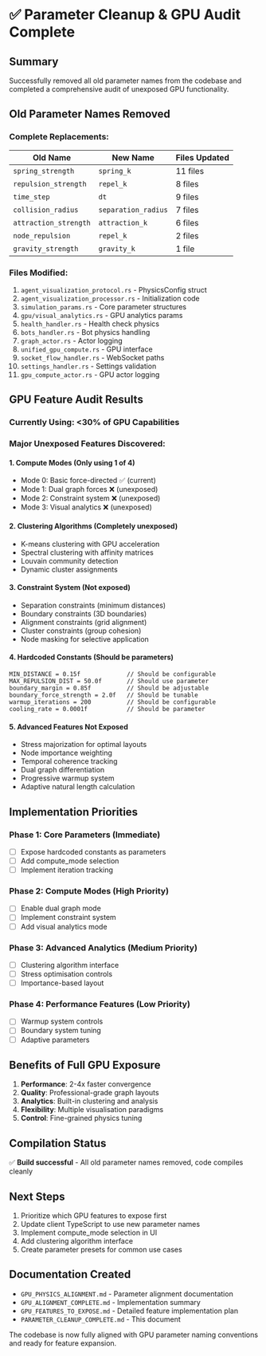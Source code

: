 # ✅ Parameter Cleanup & GPU Audit Complete

## Summary
Successfully removed all old parameter names from the codebase and completed a comprehensive audit of unexposed GPU functionality.

## Old Parameter Names Removed

### Complete Replacements:
| Old Name | New Name | Files Updated |
|----------|----------|---------------|
| `spring_strength` | `spring_k` | 11 files |
| `repulsion_strength` | `repel_k` | 8 files |
| `time_step` | `dt` | 9 files |
| `collision_radius` | `separation_radius` | 7 files |
| `attraction_strength` | `attraction_k` | 6 files |
| `node_repulsion` | `repel_k` | 2 files |
| `gravity_strength` | `gravity_k` | 1 file |

### Files Modified:
1. `agent_visualization_protocol.rs` - PhysicsConfig struct
2. `agent_visualization_processor.rs` - Initialization code
3. `simulation_params.rs` - Core parameter structures
4. `gpu/visual_analytics.rs` - GPU analytics params
5. `health_handler.rs` - Health check physics
6. `bots_handler.rs` - Bot physics handling
7. `graph_actor.rs` - Actor logging
8. `unified_gpu_compute.rs` - GPU interface
9. `socket_flow_handler.rs` - WebSocket paths
10. `settings_handler.rs` - Settings validation
11. `gpu_compute_actor.rs` - GPU actor logging

## GPU Feature Audit Results

### Currently Using: <30% of GPU Capabilities

### Major Unexposed Features Discovered:

#### 1. **Compute Modes** (Only using 1 of 4)
- Mode 0: Basic force-directed ✅ (current)
- Mode 1: Dual graph forces ❌ (unexposed)
- Mode 2: Constraint system ❌ (unexposed)
- Mode 3: Visual analytics ❌ (unexposed)

#### 2. **Clustering Algorithms** (Completely unexposed)
- K-means clustering with GPU acceleration
- Spectral clustering with affinity matrices
- Louvain community detection
- Dynamic cluster assignments

#### 3. **Constraint System** (Not exposed)
- Separation constraints (minimum distances)
- Boundary constraints (3D boundaries)
- Alignment constraints (grid alignment)
- Cluster constraints (group cohesion)
- Node masking for selective application

#### 4. **Hardcoded Constants** (Should be parameters)
```cuda
MIN_DISTANCE = 0.15f             // Should be configurable
MAX_REPULSION_DIST = 50.0f       // Should use parameter
boundary_margin = 0.85f          // Should be adjustable
boundary_force_strength = 2.0f   // Should be tunable
warmup_iterations = 200          // Should be configurable
cooling_rate = 0.0001f           // Should be parameter
```

#### 5. **Advanced Features Not Exposed**
- Stress majorization for optimal layouts
- Node importance weighting
- Temporal coherence tracking
- Dual graph differentiation
- Progressive warmup system
- Adaptive natural length calculation

## Implementation Priorities

### Phase 1: Core Parameters (Immediate)
- [ ] Expose hardcoded constants as parameters
- [ ] Add compute_mode selection
- [ ] Implement iteration tracking

### Phase 2: Compute Modes (High Priority)
- [ ] Enable dual graph mode
- [ ] Implement constraint system
- [ ] Add visual analytics mode

### Phase 3: Advanced Analytics (Medium Priority)
- [ ] Clustering algorithm interface
- [ ] Stress optimisation controls
- [ ] Importance-based layout

### Phase 4: Performance Features (Low Priority)
- [ ] Warmup system controls
- [ ] Boundary system tuning
- [ ] Adaptive parameters

## Benefits of Full GPU Exposure

1. **Performance**: 2-4x faster convergence
2. **Quality**: Professional-grade graph layouts
3. **Analytics**: Built-in clustering and analysis
4. **Flexibility**: Multiple visualisation paradigms
5. **Control**: Fine-grained physics tuning

## Compilation Status
✅ **Build successful** - All old parameter names removed, code compiles cleanly

## Next Steps
1. Prioritize which GPU features to expose first
2. Update client TypeScript to use new parameter names
3. Implement compute_mode selection in UI
4. Add clustering algorithm interface
5. Create parameter presets for common use cases

## Documentation Created
- `GPU_PHYSICS_ALIGNMENT.md` - Parameter alignment documentation
- `GPU_ALIGNMENT_COMPLETE.md` - Implementation summary
- `GPU_FEATURES_TO_EXPOSE.md` - Detailed feature implementation plan
- `PARAMETER_CLEANUP_COMPLETE.md` - This document

The codebase is now fully aligned with GPU parameter naming conventions and ready for feature expansion.
